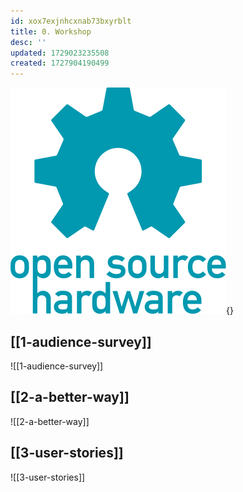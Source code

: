 ```yaml
---
id: xox7exjnhcxnab73bxyrblt
title: 0. Workshop
desc: ''
updated: 1729023235508
created: 1727904190499
---
```


![](/assets/oshw-logo.svg){}

## [[1-audience-survey]]

![[1-audience-survey]]

## [[2-a-better-way]]

![[2-a-better-way]]

## [[3-user-stories]]

![[3-user-stories]]
